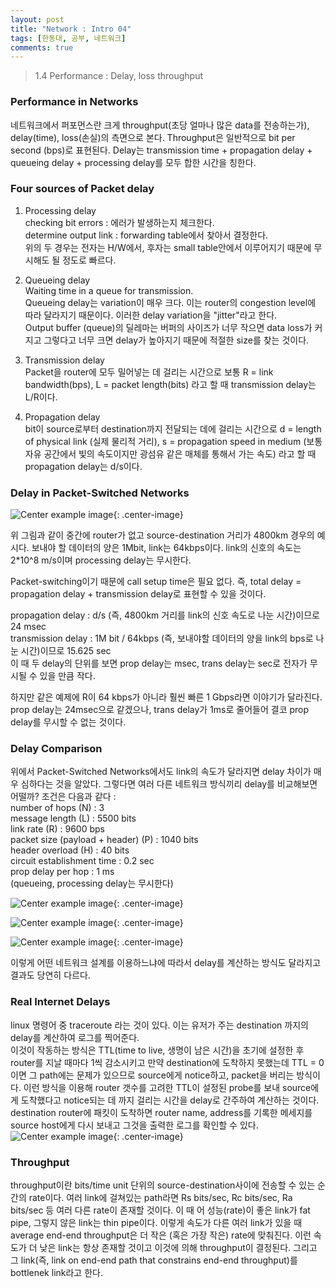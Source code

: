 ```yaml
---
layout: post
title: "Network : Intro 04"
tags: [한동대, 공부, 네트워크]
comments: true
---
```


> 1.4 Performance : Delay, loss throughput  

### Performance in Networks  
네트워크에서 퍼포먼스란 크게 throughput(초당 얼마나 많은 data를 전송하는가), delay(time), loss(손실)의 측면으로 본다. Throughput은 일반적으로 bit per second (bps)로 표현된다. Delay는 transmission time + propagation delay + queueing delay + processing delay를 모두 합한 시간을 칭한다.  

### Four sources of Packet delay  
1. Processing delay  
checking bit errors : 에러가 발생하는지 체크한다.  
determine output link : forwarding table에서 찾아서 결정한다.  
위의 두 경우는 전자는 H/W에서, 후자는 small table안에서 이루어지기 때문에 무시해도 될 정도로 빠르다.  

2. Queueing delay  
Waiting time in a queue for transmission.  
Queueing delay는 variation이 매우 크다. 이는 router의 congestion level에 따라 달라지기 때문이다. 이러한 delay variation을 "jitter"라고 한다.  
Output buffer (queue)의 딜레마는 버퍼의 사이즈가 너무 작으면 data loss가 커지고 그렇다고 너무 크면 delay가 높아지기 때문에 적절한 size를 찾는 것이다.  

3. Transmission delay  
Packet을 router에 모두 밀어넣는 데 걸리는 시간으로 보통 R = link bandwidth(bps), L = packet length(bits) 라고 할 때 transmission delay는 L/R이다.  

4. Propagation delay  
bit이 source로부터 destination까지 전달되는 데에 걸리는 시간으로 d = length of physical link (실제 물리적 거리), s = propagation speed in medium (보통 자유 공간에서 빛의 속도이지만 광섬유 같은 매체를 통해서 가는 속도) 라고 할 때 propagation delay는 d/s이다.  

### Delay in Packet-Switched Networks  
![Center example image](https://user-images.githubusercontent.com/35067611/64605940-180b6800-d400-11e9-8401-a757a1abe2cd.png "Center"){: .center-image}  

위 그림과 같이 중간에 router가 없고 source-destination 거리가 4800km 경우의 예시다. 보내야 할 데이터의 양은 1Mbit, link는 64kbps이다. link의 신호의 속도는 2*10^8 m/s이며 processing delay는 무시한다.  

Packet-switching이기 때문에 call setup time은 필요 없다. 즉, total delay = propagation delay + transmission delay로 표현할 수 있을 것이다.  

propagation delay : d/s (즉, 4800km 거리를 link의 신호 속도로 나눈 시간)이므로 24 msec  
transmission delay : 1M bit / 64kbps (즉, 보내야할 데이터의 양을 link의 bps로 나눈 시간)이므로 15.625 sec  
이 때 두 delay의 단위를 보면 prop delay는 msec, trans delay는 sec로 전자가 무시될 수 있을 만큼 작다.  

하지만 같은 예제에 R이 64 kbps가 아니라 훨씬 빠른 1 Gbps라면 이야기가 달라진다. prop delay는 24msec으로 같겠으나, trans delay가 1ms로 줄어들어 결코 prop delay를 무시할 수 없는 것이다.  

### Delay Comparison  
위에서 Packet-Switched Networks에서도 link의 속도가 달라지면 delay 차이가 매우 심하다는 것을 알았다. 그렇다면 여러 다른 네트워크 방식끼리 delay를 비교해보면 어떨까? 조건은 다음과 같다 :  
number of hops (N) : 3  
message length (L) : 5500 bits  
link rate (R) : 9600 bps  
packet size (payload + header) (P) : 1040 bits  
header overload (H) : 40 bits  
circuit establishment time : 0.2 sec  
prop delay per hop : 1 ms  
(queueing, processing delay는 무시한다)  

![Center example image](https://user-images.githubusercontent.com/35067611/64606563-7ab13380-d401-11e9-91b3-926b9ce53daa.png "Center"){: .center-image}  

![Center example image](https://user-images.githubusercontent.com/35067611/64606569-7edd5100-d401-11e9-89ce-41f9d61505cf.png "Center"){: .center-image}  

![Center example image](https://user-images.githubusercontent.com/35067611/64606570-7edd5100-d401-11e9-87e1-2beef5b61060.png "Center"){: .center-image}  

이렇게 어떤 네트워크 설계를 이용하느냐에 따라서 delay를 계산하는 방식도 달라지고 결과도 당연히 다르다.  

### Real Internet Delays  
linux 명령어 중 traceroute 라는 것이 있다. 이는 유저가 주는 destination 까지의 delay를 계산하여 로그를 찍어준다.  
이것이 작동하는 방식은 TTL(time to live, 생명이 남은 시간)을 초기에 설정한 후 router를 지날 때마다 1씩 감소시키고 만약 destination에 도착하지 못했는데 TTL = 0 이면 그 path에는 문제가 있으므로 source에게 notice하고, packet을 버리는 방식이다. 이런 방식을 이용해 router 갯수를 고려한 TTL이 설정된 probe를 보내 source에게 도착했다고 notice되는 데 까지 걸리는 시간을 delay로 간주하여 계산하는 것이다. destination router에 패킷이 도착하면 router name, address를 기록한 메세지를 source host에게 다시 보내고 그것을 출력한 로그를 확인할 수 있다.  
![Center example image](https://user-images.githubusercontent.com/35067611/64606982-818c7600-d402-11e9-8978-cff1e36bfc62.png "Center"){: .center-image}  

### Throughput  
throughput이란 bits/time unit 단위의 source-destination사이에 전송할 수 있는 순간의 rate이다. 여러 link에 걸쳐있는 path라면 Rs bits/sec, Rc bits/sec, Ra bits/sec 등 여러 다른 rate이 존재할 것이다. 이 때 어 성능(rate)이 좋은 link가 fat pipe, 그렇지 않은 link는 thin pipe이다. 이렇게 속도가 다른 여러 link가 있을 때 average end-end throughput은 더 작은 (혹은 가장 작은) rate에 맞춰진다. 이런 속도가 더 낮은 link는 항상 존재할 것이고 이것에 의해 throughput이 결정된다. 그리고 그 link(즉, link on end-end path that constrains end-end throughput)를 bottlenek link라고 한다.  